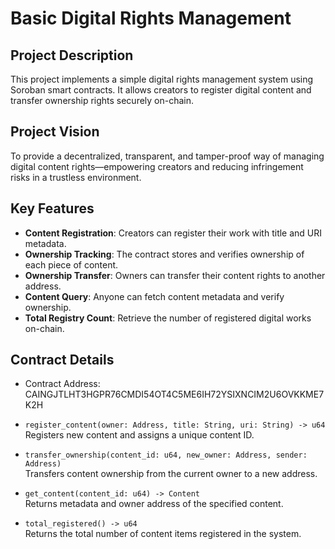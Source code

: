 # Basic Digital Rights Management

## Project Description

This project implements a simple digital rights management system using Soroban smart contracts. It allows creators to register digital content and transfer ownership rights securely on-chain.

## Project Vision

To provide a decentralized, transparent, and tamper-proof way of managing digital content rights—empowering creators and reducing infringement risks in a trustless environment.

## Key Features

- **Content Registration**: Creators can register their work with title and URI metadata.
- **Ownership Tracking**: The contract stores and verifies ownership of each piece of content.
- **Ownership Transfer**: Owners can transfer their content rights to another address.
- **Content Query**: Anyone can fetch content metadata and verify ownership.
- **Total Registry Count**: Retrieve the number of registered digital works on-chain.

## Contract Details

- Contract Address: CAINGJTLHT3HGPR76CMDI54OT4C5ME6IH72YSIXNCIM2U6OVKKME7K2H

- `register_content(owner: Address, title: String, uri: String) -> u64`  
  Registers new content and assigns a unique content ID.

- `transfer_ownership(content_id: u64, new_owner: Address, sender: Address)`  
  Transfers content ownership from the current owner to a new address.

- `get_content(content_id: u64) -> Content`  
  Returns metadata and owner address of the specified content.

- `total_registered() -> u64`  
  Returns the total number of content items registered in the system.
